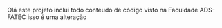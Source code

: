  Olá este projeto inclui todo conteudo de código visto na Faculdade ADS-FATEC
 isso é uma alteração 